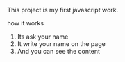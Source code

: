 This project is my first javascript work.


how it works
1. Its ask your name
2. It write your name on the page
3. And you can see the content